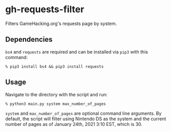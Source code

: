 # gh-requests-filter

Filters GameHacking.org's requests page by system.

## Dependencies

`bs4` and `requests` are required and can be installed via `pip3` with this command:

```shell
% pip3 install bs4 && pip3 install requests
```

## Usage

Navigate to the directory with the script and run:

```shell
% python3 main.py system max_number_of_pages
```

`system` and `max_number_of_pages` are optional command line arguments. By default, the script will filter using Nintendo DS as the system and the current number of pages as of January 24th, 2021 3:10 EST, which is 30.
